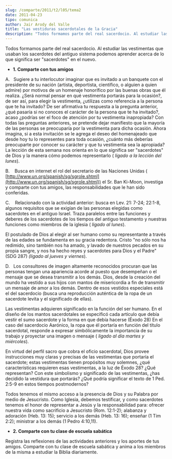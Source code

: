 ```yaml
---
slug: /comparte/2011/t2/l05/tema2
date: 2011-04-23
tipo: comunica
author: Jair Arody del Valle
title: "Las vestiduras sacerdotales de la Gracia"
description: "Todos formamos parte del real sacerdocio. Al estudiar las vestimentas que  usaban los sacerdotes del antiguo sistema podemos aprender acerca de lo que  significa ser “sacerdotes” en el nuevo."
---
```


Todos formamos parte del real sacerdocio. Al estudiar las vestimentas que usaban los sacerdotes del antiguo sistema podemos aprender acerca de lo que significa ser "sacerdotes" en el nuevo.

- **1\. Comparte con tus amigos**

A.   Sugiere a tu interlocutor imaginar que es invitado a un banquete con el presidente de su nación (artista, deportista, científico, o alguien a quien admire) por motivos de un homenaje honorífico por las buenas obras que él realiza. ¿Será normal pensar en qué vestimenta portarás para la ocasión?, de ser así, para elegir la vestimenta, ¿utilizas como referencia a la persona que te ha invitado? De ser afirmativa tu respuesta a la pregunta anterior, ¿qué pasaría si no conoces el carácter de la persona que te ha invitado?, acaso ¿podrías ser el foco de atención por tu vestimenta inapropiada? Con todas las preguntas anteriores, se pretende dejar manifiesto que la mayoría de las personas se preocuparía por la vestimenta para dicha ocasión. Ahora imagina, si a esta invitación se le agrega el deseo del homenajeado que desde hoy tu lo representes para toda ocasión, ¿cuánto más deberías preocuparte por conocer su carácter y que tu vestimenta sea la apropiada? La lección de esta semana nos orienta en lo que significa ser "sacerdotes" de Dios y la manera cómo podemos representarlo ( _ligado a la lección del lunes_).

B.    Busca en internet el rol del secretario de las Naciones Unidas ( [http://www.un.org/spanish/sg/sgrole.shtml](http://www.un.org/spanish/sg/sgrole.shtml)) el Sr. Ban Ki-Moon, investiga y comparte con tus amigos, las responsabilidades que le han sido conferidas.

C.    Relacionado con la actividad anterior: busca en Lev. 21: 7-24; 22:1-8, algunos requisitos que se exigían de las personas elegidas como sacerdotes en el antiguo Israel. Traza paralelos entre las funciones y deberes de los sacerdotes de los tiempos del antiguo testamento y nuestras funciones como miembros de la iglesia ( _ligado al lunes_).

El postulado de Dios al elegir al ser humano como su representante a través de las edades se fundamenta en su gracia redentora. Cristo "no sólo nos ha redimido, sino también nos ha amado, y lavado de nuestros pecados en su propia sangre, y nos ha hecho reyes y sacerdotes para Dios y el Padre" (SDG 287) _(ligado al jueves y viernes_).

D.   Los consultores de imagen altamente reconocidos procuran que las personas tengan una apariencia acorde al puesto que desempeñan o el mensaje que se desea transmitir a los demás. Dios, desde la creación del mundo ha vestido a sus hijos con mantos de misericordia a fin de transmitir un mensaje de amor a los demás. Dentro de esos vestidos especiales está el del sacerdocio (busca una reproducción auténtica de la ropa de un sacerdote levita y el significado de ellas).

Las vestimentas adquieren significado en la función del ser humano. En el diseño de los mantos sacerdotales se especificó cada artículo que debía vestir el sumo sacerdote y la forma en que debía hacerse (Éxodo 28) En el caso del sacerdocio Aarónico, la ropa que él portaría en función del título sacerdotal, responde a expresar simbólicamente la importancia de su trabajo y proyectar una imagen o mensaje ( _ligado al día martes y miércoles_).

En virtud del perfil sacro que cobra el oficio sacerdotal, Dios provee instrucciones muy claras y precisas de las vestimentas que portaría el sacerdote; estas vestimentas tienen propósitos muy solemnes, ¿qué características requieren esas vestimentas, a la luz de Éxodo 28? ¿Qué representan? Con este simbolismo y significado de las vestimentas, ¿has decidido la vestidura que portarás? ¿Qué podría significar el texto de 1 Ped. 2:5-9 en estos tiempos postmodernos?

Todos tenemos el mismo acceso a la presencia de Dios y su Palabra por medio de Jesucristo. Como Iglesia, debemos testificar, y como sacerdotes tenemos el honor de representar a Jesús y la responsabilidad para: ofrecer nuestra vida como sacrificio a Jesucristo (Rom. 12:1-2); alabanza y adoración (Heb. 13: 15); servicio a los demás (Heb. 13: 16); enseñar (1 Tim 2:2); ministrar a los demás (1 Pedro 4:10,11).

- **2\. Comparte con tu clase de escuela sabática**

Registra las reflexiones de las actividades anteriores y los aportes de tus amigos. Comparte con tu clase de escuela sabática y anima a los miembros de la misma a estudiar la Biblia diariamente.
